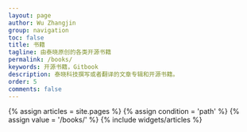```yaml
---
layout: page
author: Wu Zhangjin
group: navigation
toc: false
title: 书籍
tagline: 由泰晓原创的各类开源书籍
permalink: /books/
keywords: 开源书籍，Gitbook
description: 泰晓科技撰写或者翻译的文章专辑和开源书籍。
order: 5
comments: false
---
```


<section id="home">
  {% assign articles = site.pages %}
  {% assign condition = 'path' %}
  {% assign value = '/books/' %}
  {% include widgets/articles %}
</section>
